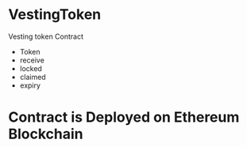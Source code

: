 # VestingToken
Vesting token Contract

- Token 
- receive
- locked
- claimed
- expiry 

# Contract is Deployed on Ethereum Blockchain
